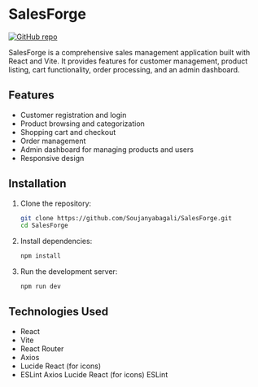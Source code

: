 # SalesForge

[![GitHub repo](https://img.shields.io/badge/GitHub-SalesForge-blue)](https://github.com/Soujanyabagali/SalesForge)

SalesForge is a comprehensive sales management application built with React and Vite. It provides features for customer management, product listing, cart functionality, order processing, and an admin dashboard.

## Features

- Customer registration and login
- Product browsing and categorization
- Shopping cart and checkout
- Order management
- Admin dashboard for managing products and users
- Responsive design

## Installation

1. Clone the repository:
   ```bash
   git clone https://github.com/Soujanyabagali/SalesForge.git
   cd SalesForge
   ```

2. Install dependencies:
   ```bash
   npm install
   ```

3. Run the development server:
   ```bash
   npm run dev
   ```

## Technologies Used

- React
- Vite
- React Router
- Axios
- Lucide React (for icons)
- ESLint
Axios
Lucide React (for icons)
ESLint
